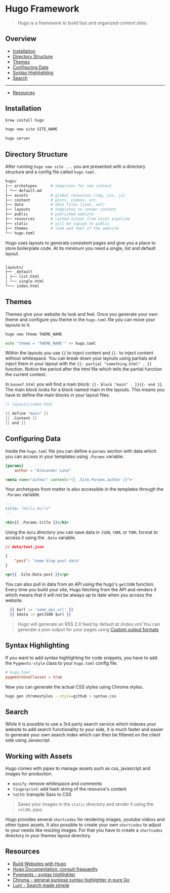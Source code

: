 # Hugo Framework

> Hugo is a framework to build fast and organized content sites.

## Overview

- [Installation](#installation)
- [Directory Structure](#directory-structure)
- [Themes](#themes)
- [Configuring Data](#configuring-data)
- [Syntax Highlighting](#syntax-highlighting)
- [Search](#search)

---

- [Resources](#resources)

## Installation

```sh
brew install hugo

hugo new site SITE_NAME

hugo server
```

## Directory Structure

After running `hugo new site ...` you are presented with a directory structure
and a config file called `hugo.toml`.

```sh
hugo/
├── archetypes      # templates for new content
│ └── default.md
├── assets          # global resources (img, css, js)
├── content         # posts, videos, etc.
├── data            # data files (json, xml)
├── layouts         # templates to render content
├── public          # published website
├── resources       # cached output from asset pipeline          
├── static          # will be copied to public
├── themes          # look and feel of the website
└── hugo.toml
```

Hugo uses layouts to generate consistent pages and give you a place to store
boilerplate code. At its minimum you need a single, list and default layout.

```sh

layouts/
├── _default
│ ├── list.html
│ └── single.html
└─── index.html
```

## Themes

Themes give your website its look and feel. Once you generate your own theme
and configure you theme in the `hugo.toml` file you can move your layouts to it.

```sh
hugo new theme THEME_NAME

echo "theme = 'THEME_NAME'" >> hugo.toml
```

Within the layouts you use `{{` to inject content and `{{-` to inject content
without whitespace. You can break down your layouts using partials and inject
them in your layout with the `{{- partial "something.html" . }}` function.
Notice the period after the html file which tells the partial function the
current context.

In `baseof.html` you will find a main block: `{{- block "main" . }}{{- end }}`.
The main block looks for a block named main in the layouts. This means you
have to define the main blocks in your layout files.

```go
// layouts/index.html

{{ define "main" }}
{{ .Content }}
{{ end }}
```

## Configuring Data

Inside the `hugo.toml` file you can define a `params` section with data which
you can access in your templates using `.Params` variable.

```toml
[params]
    author = "Alexander Luna"
```

```html
<meta name="author" content="{{ .Site.Params.author }}">
```

Your archetypes front matter is also accessible in the templates through the
`.Params` variable.

```md
---
title: "Hello World"
---
```

```handlebars
<h2>{{ .Params.title }}</h2>
```

Using the `data` directory you can save data in `JSON`, `YAML` or `TOML` format
to access it using the `.Data` variable.

```json
// data/text.json

{
    "post": "some blog post data"
}
```

```handlebars
<p>{{ .Site.Data.post }}</p>
```

You can also pull in data from an API using the hugo's `getJSON` function.
Every time you build your site, Hugo fetching from the API and renders it which
means that it will not be always up to date when you access the website.

```handlebars
  {{ $url := 'some_api_url' }}
  {{ $data := getJSON $url }}
```

> Hugo will generate an RSS 2.0 feed by default at /index.xml
> You can generate a json output for your pages using
> [Custom output formats](https://gohugo.io/templates/output-formats/)

## Syntax Highlighting

If you want to add syntax highlighting for code snippets, you have to add the
`Pygments-style` class to your `hugo.toml` config file.

```toml
# hugo.toml
pygmentsUseClasses = true
```

Now you can generate the actual CSS styles using Chroma styles.

```sh
hugo gen chromastyles --style=github > syntax.css
```

## Search

While it is possible to use a 3rd party search service which indexes your
website to add search functionality to your side, it is much faster and easier
to generate your own search index which can then be filtered on the client side
using Javascript.

## Working with Assets

Hugo comes with pipes to manage assets such as css, javascript and images for
production.

- `minify`: remove whitespace and comments
- `fingerprint`: add hash string of the resource's content
- `toCSS`: transpile Sass to CSS

> Saves your images in the `static` directory and render it using the `relURL`
> pipe.

Hugo provides several `shortcodes` for rendering images, youtube videos and
other types assets. It also possible to create your own `shortcodes` to adjust
to your needs like resizing images. For that you have to create a `shortcodes`
directory in your themes layout directory.

## Resources

- [Build Websites with Hugo](https://pragprog.com/titles/bhhugo/build-websites-with-hugo/)
- [Hugo Documentation: consult frequently](https://gohugo.io/documentation/)
- [Pygments - syntax highlighter](https://pygments.org)
- [Chroma - general purpose syntax highlighter in pure Go](https://github.com/alecthomas/chroma)
- [Lunr - Search made simple](https://lunrjs.com/docs/index.html)
